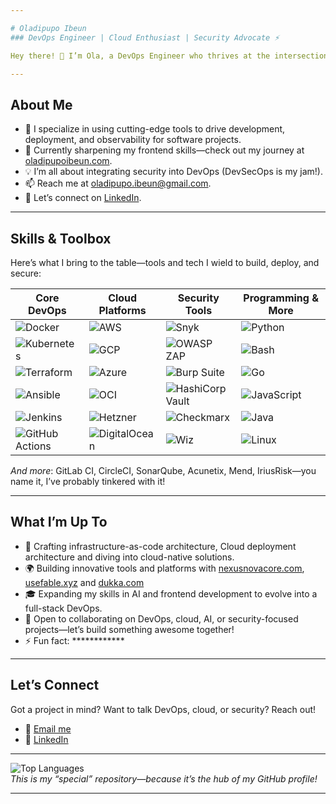 ```yaml
---

# Oladipupo Ibeun  
### DevOps Engineer | Cloud Enthusiast | Security Advocate ⚡  

Hey there! 👋 I’m Ola, a DevOps Engineer who thrives at the intersection of automation, cloud infrastructure, and security. I’m passionate about building resilient systems, streamlining workflows, and keeping things secure from code to cloud.

---
```


## About Me  

- 🔭 I specialize in using cutting-edge tools to drive development, deployment, and observability for software projects.  
- 🌱 Currently sharpening my frontend skills—check out my journey at [oladipupoibeun.com](https://oladipupoibeun.netlify.app/).  
- 💡 I’m all about integrating security into DevOps (DevSecOps is my jam!).  
- 📫 Reach me at [oladipupo.ibeun@gmail.com](mailto:oladipupo.ibeun@gmail.com).  
- 💼 Let’s connect on [LinkedIn](https://www.linkedin.com/in/oladipupoibeun/).  

---

## Skills & Toolbox  

Here’s what I bring to the table—tools and tech I wield to build, deploy, and secure:  

| **Core DevOps**          | **Cloud Platforms**     | **Security Tools**       | **Programming & More**  |  
|---------------------------|-------------------------|--------------------------|-------------------------|  
| ![Docker](https://img.shields.io/badge/Docker-2CA5E0?style=flat-square&logo=docker&logoColor=white) | ![AWS](https://img.shields.io/badge/AWS-232F3E?style=flat-square&logo=amazon-aws) | ![Snyk](https://img.shields.io/badge/Snyk-4C4A73?style=flat-square&logo=snyk&logoColor=white) | ![Python](https://img.shields.io/badge/Python-3776AB?style=flat-square&logo=python&logoColor=white) |  
| ![Kubernetes](https://img.shields.io/badge/Kubernetes-326CE5?style=flat-square&logo=kubernetes&logoColor=white) | ![GCP](https://img.shields.io/badge/GCP-4285F4?style=flat-square&logo=google-cloud&logoColor=white) | ![OWASP ZAP](https://img.shields.io/badge/OWASP%20ZAP-1F93FF?style=flat-square&logo=owasp&logoColor=white) | ![Bash](https://img.shields.io/badge/Bash-4EAA25?style=flat-square&logo=gnu-bash&logoColor=white) |  
| ![Terraform](https://img.shields.io/badge/Terraform-623CE4?style=flat-square&logo=terraform&logoColor=white) | ![Azure](https://img.shields.io/badge/Azure-0078D4?style=flat-square&logo=microsoft-azure&logoColor=white) | ![Burp Suite](https://img.shields.io/badge/Burp%20Suite-FF8800?style=flat-square&logo=burp-suite&logoColor=white) | ![Go](https://img.shields.io/badge/Go-00ADD8?style=flat-square&logo=go&logoColor=white) |  
| ![Ansible](https://img.shields.io/badge/Ansible-EE0000?style=flat-square&logo=ansible&logoColor=white) | ![OCI](https://img.shields.io/badge/OCI-F80000?style=flat-square&logo=oracle&logoColor=white) | ![HashiCorp Vault](https://img.shields.io/badge/Vault-000000?style=flat-square&logo=vault&logoColor=white) | ![JavaScript](https://img.shields.io/badge/JavaScript-F7DF1E?style=flat-square&logo=javascript&logoColor=black) |  
| ![Jenkins](https://img.shields.io/badge/Jenkins-D24939?style=flat-square&logo=jenkins&logoColor=white) | ![Hetzner](https://img.shields.io/badge/Hetzner-FF6600?style=flat-square&logo=hetzner&logoColor=white) | ![Checkmarx](https://img.shields.io/badge/Checkmarx-54B848?style=flat-square&logo=checkmarx&logoColor=white) | ![Java](https://img.shields.io/badge/Java-007396?style=flat-square&logo=java&logoColor=white) |  
| ![GitHub Actions](https://img.shields.io/badge/GitHub%20Actions-2088FF?style=flat-square&logo=github-actions&logoColor=white) | ![DigitalOcean](https://img.shields.io/badge/DigitalOcean-0080FF?style=flat-square&logo=digitalocean&logoColor=white) | ![Wiz](https://img.shields.io/badge/Wiz-684FF5?style=flat-square&logo=wiz&logoColor=white) | ![Linux](https://img.shields.io/badge/Linux-FCC624?style=flat-square&logo=linux&logoColor=black) |  

*And more*: GitLab CI, CircleCI, SonarQube, Acunetix, Mend, IriusRisk—you name it, I’ve probably tinkered with it!  

---

## What I’m Up To  

- 🚀 Crafting infrastructure-as-code architecture, Cloud deployment architecture and diving into cloud-native solutions.  
- 🌍 Building innovative tools and platforms with [nexusnovacore.com](https://nexusnovacore.com/), [usefable.xyz](https://usefable.xyz/) and [dukka.com](https://dukka.com)  
- 🎓 Expanding my skills in AI and frontend development to evolve into a full-stack DevOps.  
- 🤝 Open to collaborating on DevOps, cloud, AI, or security-focused projects—let’s build something awesome together!  
- ⚡ Fun fact: ************

---

## Let’s Connect  

Got a project in mind? Want to talk DevOps, cloud, or security? Reach out!  
- 📧 [Email me](mailto:oladipupo.ibeun@gmail.com)  
- 💼 [LinkedIn](https://www.linkedin.com/in/oladipupoibeun/)  

---

![Top Languages](https://github-readme-stats.vercel.app/api/top-langs/?username=josephdickson11&layout=compact&theme=radical&hide_border=true)  
*This is my “special” repository—because it’s the hub of my GitHub profile!*

---
